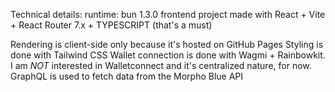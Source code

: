 Technical details:
runtime: bun 1.3.0
frontend project made with React + Vite + React Router 7.x + TYPESCRIPT (that's a must)

Rendering is client-side only because it's hosted on GitHub Pages
Styling is done with Tailwind CSS
Wallet connection is done with Wagmi + Rainbowkit. I am *NOT* interested in Walletconnect and it's centralized nature, for now.
GraphQL is used to fetch data from the Morpho Blue API
